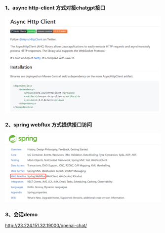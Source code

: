 ### 1、async http-client 方式对接chatgpt接口

![1681884613236](assets/1681884613236.png)

### 2、spring webflux 方式提供接口访问

![1681884473831](assets/1681884473831.png)

### 3、会话demo
http://23.224.151.32:19000/openai-chat/